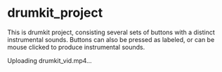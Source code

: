 # drumkit_project
This is drumkit project, consisting several sets of buttons with a distinct instrumental sounds.
Buttons can also be pressed as labeled, or can be mouse clicked to produce instrumental sounds.

Uploading drumkit_vid.mp4…


